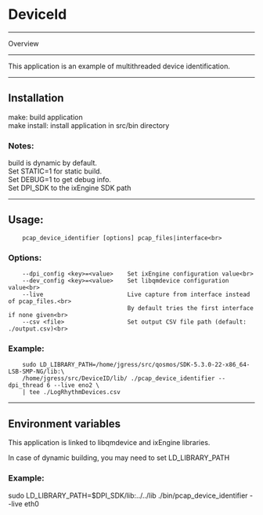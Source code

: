 # DeviceId

************************************************************************
Overview
************************************************************************
This application is an example of multithreaded device identification.<br>

************************************************************************
## Installation

make: build application<br>
make install: install application in src/bin directory<br>

### Notes:
build is dynamic by default.<br>
Set STATIC=1 for static build.<br>
Set DEBUG=1 to get debug info.<br>
Set DPI_SDK to the ixEngine SDK path<br>

************************************************************************
## Usage:
        pcap_device_identifier [options] pcap_files|interface<br>

### Options:
        --dpi_config <key>=<value>    Set ixEngine configuration value<br>
        --dev_config <key>=<value>    Set libqmdevice configuration value<br>
        --live                        Live capture from interface instead of pcap_files.<br>
                                      By default tries the first interface if none given<br>
        --csv <file>                  Set output CSV file path (default: ./output.csv)<br>

### Example:
        sudo LD_LIBRARY_PATH=/home/jgress/src/qosmos/SDK-5.3.0-22-x86_64-LSB-SMP-NG/lib:\
        /home/jgress/src/DeviceID/lib/ ./pcap_device_identifier --dpi_thread 6 --live eno2 \
        | tee ./LogRhythmDevices.csv

************************************************************************
## Environment variables

This application is linked to libqmdevice and ixEngine libraries.<br>

In case of dynamic building, you may need to set LD_LIBRARY_PATH<br>

### Example:
sudo LD_LIBRARY_PATH=$DPI_SDK/lib:../../lib  ./bin/pcap_device_identifier --live eth0<br>
